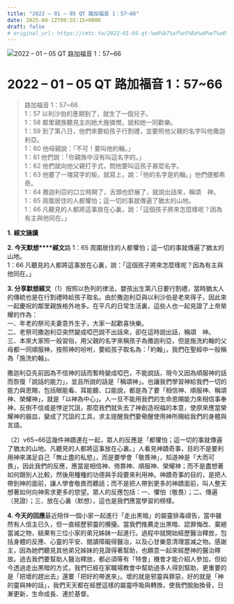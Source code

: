 ```yaml
---
title: "2022 – 01 – 05 QT 路加福音 1：57~66"
date: 2025-04-12T00:55:15+0800
draft: false
# original_url: https://cmtc.tw/2022-01-05-qt-%e8%b7%af%e5%8a%a0%e7%a6%8f%e9%9f%b3-1%ef%bc%9a5766
---
```


![2022 – 01 – 05 QT 路加福音 1：57~66](/images/qt.jpg   "2022 – 01 – 05 QT 路加福音 1：57~66")

# 2022 – 01 – 05 QT 路加福音 1：57~66

> 路加福音 1：57~66  
> 1：57 以利沙伯的產期到了，就生了一個兒子。  
> 1：58 鄰里親族聽見主向她大施憐憫，就和她一同歡樂。  
> 1：59 到了第八日，他們來要給孩子行割禮，並要照他父親的名字叫他撒迦利亞。  
> 1：60 他母親說：「不可！要叫他約翰。」  
> 1：61 他們說：「你親族中沒有叫這名字的。」  
> 1：62 他們就向他父親打手式，問他要叫這孩子甚麼名字。  
> 1：63 他要了一塊寫字的板，就寫上，說：「他的名字是約翰。」他們便都希奇。  
> 1：64 撒迦利亞的口立時開了，舌頭也舒展了，就說出話來，稱頌　神。  
> 1：65 周圍居住的人都懼怕；這一切的事就傳遍了猶太的山地。  
> 1：66 凡聽見的人都將這事放在心裏，說：「這個孩子將來怎麼樣呢？因為有主與他同在。」

**1.** **經文誦讀**

**2. 今天默想****經文**路 1：65 周圍居住的人都懼怕；這一切的事就傳遍了猶太的山地。  
1：66 凡聽見的人都將這事放在心裏，說：「這個孩子將來怎麼樣呢？因為有主與他同在。」

**3. 分享默想經文**（1）按照以色列的律法，嬰孩出生第八日要行割禮，當時猶太人的傳統也是在行割禮時給孩子取名。由於撒迦利亞與以利沙伯是老來得子，因此來一起慶祝的鄰里親族格外地多。在平凡的日常生活裏，這些人也一起見證了上帝榮耀的作為：  
一、年老的祭司夫妻意外生子，大家一起歡喜快樂。  
二、老祭司撒迦利亞突然變成啞巴說不出話來，卻在這時說出話，稱頌　神。  
三、本來大家照一般習俗，用父親的名字來稱孩子為撒迦利亞，但是施洗約翰的父母都一同順服神，按照神的吩咐，要給孩子取名為：「約翰」，我們在聖經中一般稱為「施洗約翰」。

撒迦利亞先前因為不信神的話而暫時變成啞巴，不能說話，現今又因為順服神的話而恢復「說話的能力」，並且所說的話是「稱頌神」。也讓我們學習神給我們一切的能力與恩賜，包括眼能看、耳能聽、口能說，都是為了要「相信神、順服神、稱頌神、榮耀神」，就是「以神為中心」。人一旦不能用我們的生命恩賜能力來相信事奉神，反倒不信或是悖逆咒詛，那麼我們就失去了神創造祝福的本意，使原來應當榮耀神的器皿，變成了咒詛的工具，求主提醒我們要儆醒使用神所賜給我們的身體與言語。

（2）v65~66這幾件神蹟連在一起，眾人的反應是「都懼怕；這一切的事就傳遍了猶太的山地。凡聽見的人都將這事放在心裏。」人看見神蹟奇事，目的不是要利用神來滿足自己「無止盡的私慾」，而是要學會「敬畏神」，知道神是「大而可畏」，因此我們的反應，應當是相信神、倚靠神、順服神、榮耀神；而不是盡想著如何跟別人比較，然後用種種的功德與手段要來利用神。神蹟奇事的目的，是把人帶到神的面前，讓人學會敬畏而聽話；而不是把人帶到更多的神蹟面前，叫人整天想著如何向神索求更多的慾望。眾人的反應包括：一、懼怕（敬畏）；二、傳遍（見證）；三、放在心裏（默想），這也是我們應當學習的榜樣。

**4. 今天的回應**最近陪伴一個小家一起進行「走出黑暗」的屬靈排毒禱告，當中雖然有人信主已久，但一直經歷邪靈的攪擾。當我們推薦走出黑暗、認罪悔改、棄絕當滅之物，結果有三位小家的弟兄姊妹一起進行。過程中就開始經歷醫治釋放，包括身體的反應、心靈的平安、閱讀障礙得醫治，以及心甘樂意清理當滅之物。感謝主，因為她們聽見其他弟兄姊妹的見證得著幫助，也願意一起來經歷神的醫治釋放。過去我們要幫助人醫治釋放，都必須等有「特會」機會才能介紹人參加，但如今透過走出黑暗的方式，我們已經在家職場教會中幫助過多人得到幫助，更重要的是「把壞的趕出去」還要「把好的帶進來」。壞的就是邪靈與罪惡，好的就是「神的靈與神的話」，我們天天都在經歷這樣的屬靈呼吸與轉換，使我們脫胎換骨，日漸更新，生命成長、連於基督。
